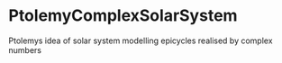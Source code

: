 # PtolemyComplexSolarSystem
Ptolemys idea of solar system modelling epicycles realised by complex numbers
